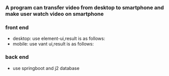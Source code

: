 ### A program can transfer video from desktop to smartphone and make user watch video on smartphone

### front end
* desktop: use element-ui,result is as follows:
* mobile: use vant ui,result is as follows:
### back end
* use springboot and j2 database

